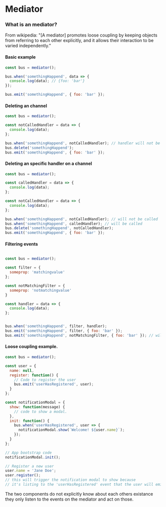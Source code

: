 # Mediator

### What is an mediator?

From wikipedia: "[A mediator] promotes loose coupling by keeping objects from referring to each other explicitly, and it allows their interaction to be varied independently."


#### Basic example

```js
const bus = mediator();

bus.when('somethingHappend', data => {
  console.log(data); // {foo: 'bar'}
});

bus.emit('somethingHappend', { foo: 'bar' });

```

#### Deleting an channel

```js
const bus = mediator();

const notCalledHandler = data => {
  console.log(data);
};

bus.when('somethingHappend', notCalledHandler); // handler will not be called
bus.delete('somethingHappend');
bus.emit('somethingHappend', { foo: 'bar' });

```

#### Deleting an specific handler on a channel

```js
const bus = mediator();

const calledHandler = data => {
  console.log(data);
};

const notCalledHandler = data => {
  console.log(data);
};

bus.when('somethingHappend', notCalledHandler); // will not be called
bus.when('somethingHappend', calledHandler); // will be called
bus.delete('somethingHappend', notCalledHandler);
bus.emit('somethingHappend', { foo: 'bar' });

```

#### Filtering events
```js

const bus = mediator();

const filter = {
  someprop: 'matchingvalue'
};

const notMatchingFilter = {
  someprop: 'notmatchingvalue'
}

const handler = data => {
  console.log(data);
};


bus.when('somethingHappend', filter, handler);
bus.emit('somethingHappend', filter, { foo: 'bar' });
bus.emit('somethingHappend', notMatchingFilter, { foo: 'bar' }); // will not trigger the handler

```

#### Loose coupling example.

```js
const bus = mediator();

const user = {
  name: null,
  register: function() {
    // Code to register the user
    bus.emit('userHasRegistered', user);
  }
};

const notificationModal = {
  show: function(message) {
    // code to show a modal.
  },
  init: function() {
    bus.when('userHasRegistered', user => {
      notificationModal.show(`Welcome! ${user.name}`);
    });
  }
};

// App bootstrap code
notificationModal.init();

// Register a new user
user.name = 'Jane Doe';
user.register();
// this will trigger the notification modal to show because
// it's listing to the 'userHasRegistered' event that the user will emit.


```
The two components do not explicitly know about each others existance they only listen to
the events on the mediator and act on those.

